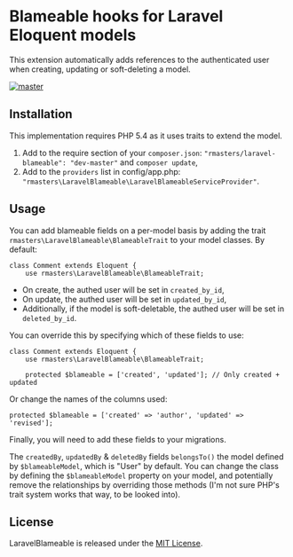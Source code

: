 # Blameable hooks for Laravel Eloquent models

This extension automatically adds references to the authenticated user when
creating, updating or soft-deleting a model.

[![master](https://travis-ci.org/rmasters/culpa.png?branch=master)](https://travis-ci.org/rmasters/culpa)


## Installation

This implementation requires PHP 5.4 as it uses traits to extend the model.

1.  Add to the require section of your `composer.json`:
    `"rmasters/laravel-blameable": "dev-master"` and `composer update`,
2.  Add to the `providers` list in config/app.php:
    `"rmasters\LaravelBlameable\LaravelBlameableServiceProvider"`.


## Usage

You can add blameable fields on a per-model basis by adding the trait
`rmasters\LaravelBlameable\BlameableTrait` to your model classes. By default:

    class Comment extends Eloquent {
        use rmasters\LaravelBlameable\BlameableTrait;
        
*   On create, the authed user will be set in `created_by_id`,
*   On update, the authed user will be set in `updated_by_id`,
*   Additionally, if the model is soft-deletable, the authed user will be set in
    `deleted_by_id`.

You can override this by specifying which of these fields to use:

    class Comment extends Eloquent {
        use rmasters\LaravelBlameable\BlameableTrait;
        
        protected $blameable = ['created', 'updated']; // Only created + updated

Or change the names of the columns used:

    protected $blameable = ['created' => 'author', 'updated' => 'revised'];

Finally, you will need to add these fields to your migrations.

The `createdBy`, `updatedBy` & `deletedBy` fields `belongsTo()` the model
defined by `$blameableModel`, which is "User" by default. You can change the
class by defining the `$blameableModel` property on your model, and potentially
remove the relationships by overriding those methods (I'm not sure PHP's trait
system works that way, to be looked into).


## License

LaravelBlameable is released under the [MIT License](LICENSE).

